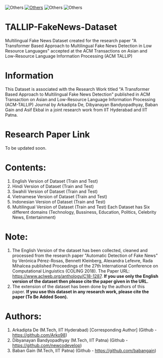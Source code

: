 ![Others](https://img.shields.io/badge/Dataset-orange)
[![Others](https://img.shields.io/badge/ACM-TALLIP-blue)](https://dl.acm.org/journal/tallip)
![Others](https://img.shields.io/badge/NLP-green)
![Others](https://img.shields.io/badge/FakeNews-Detection-red)

# TALLIP-FakeNews-Dataset
Multilingual Fake News Dataset created for the research paper "A Transformer Based Approach to Multilingual Fake News Detection in Low Resource Languages" accepted at the ACM Transactions on Asian and Low-Resource Language Information Processing (ACM TALLIP)


# Information
This Dataset is associated with the Research Work titled "A Transformer Based Approach to Multilingual Fake News Detection" published in 
ACM Transaction on Asian and Low-Resource Language Information Processing (ACM-TALLIP) Journal by Arkadipta De, Dibyanayan Bandyopadhyay,
Baban Gain and Asif Ekbal in a joint research work from IIT Hyderabad and IIT Patna.

# Research Paper Link
To be updated soon.

# Contents:
1) English Version of Dataset (Train and Test)
2) Hindi Version of Dataset (Train and Test)
3) Swahili Version of Dataset (Train and Test)
4) Vietnamese Version of Dataset (Train and Test)
5) Indonesian Version of Dataset (Train and Test)
6) Multilingual Version of Dataset (Train and Test)
Each Dataset has Six different domains (Technology, Bussiness, Education, Politics, Celebrity News, Entertainment)

# Note:
1. The English Version of the dataset has been collected, cleaned and processed from the research paper "Automatic Detection of Fake News"
   by Verónica Pérez-Rosas, Bennett Kleinberg, Alexandra Lefevre, Rada Mihalcea published Proceedings of the 27th International Conference 
   on Computational Linguistics (COLING 2018). The Paper URL: https://www.aclweb.org/anthology/C18-1287. **If you use only the English version
   of the dataset then please cite the paper given in the URL.**
2. The extension of the dataset has been done by the authors of this paper. **If you use this dataset in any research work, please cite the 
   paper (To Be Added Soon).**
   
# Authors:
1. Arkadipta De (M.Tech, IIT Hyderabad) [Corresponding Author] (Github - https://github.com/Arko98)
2. Dibyanayan Bandyopadhyay (M.Tech, IIT Patna) (Github - https://github.com/newcodevelop)
3. Baban Gain (M.Tech, IIT Patna) (Github - https://github.com/babangain)
